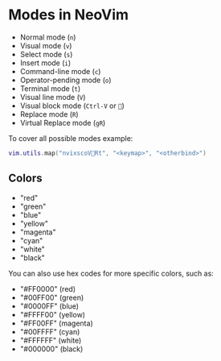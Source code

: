# Modes in NeoVim

- Normal mode (`n`)
- Visual mode (`v`)
- Select mode (`s`)
- Insert mode (`i`)
- Command-line mode (`c`)
- Operator-pending mode (`o`)
- Terminal mode (`t`)
- Visual line mode (`V`)
- Visual block mode (`Ctrl-V` or ``)
- Replace mode (`R`)
- Virtual Replace mode (`gR`)

To cover all possible modes example:
```lua
vim.utils.map("nvixscoVRt", "<keymap>", "<otherbind>")
```

## Colors
- "red"
- "green"
- "blue"
- "yellow"
- "magenta"
- "cyan"
- "white"
- "black"

You can also use hex codes for more specific colors, such as:

- "#FF0000" (red)
- "#00FF00" (green)
- "#0000FF" (blue)
- "#FFFF00" (yellow)
- "#FF00FF" (magenta)
- "#00FFFF" (cyan)
- "#FFFFFF" (white)
- "#000000" (black)

